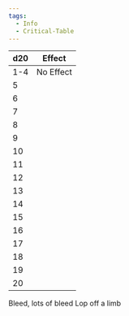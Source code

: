 ```yaml
---
tags:
  - Info
  - Critical-Table
---
```


| d20 | Effect    |
| --- | --------- |
| 1-4 | No Effect |
| 5   |           |
| 6   |           |
| 7   |           |
| 8   |           |
| 9   |           |
| 10  |           |
| 11  |           |
| 12  |           |
| 13  |           |
| 14  |           |
| 15  |           |
| 16  |           |
| 17  |           |
| 18  |           |
| 19  |           |
| 20  |           |
Bleed, lots of bleed
Lop off a limb